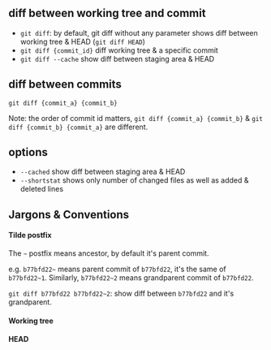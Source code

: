 ## diff between working tree and commit

- `git diff`: by default, git diff without any parameter shows diff between working tree & HEAD (`git diff HEAD`)
- `git diff {commit_id}` diff working tree & a specific commit
- `git diff --cache` show diff between staging area & HEAD

## diff between commits

`git diff {commit_a} {commit_b}`

Note: the order of commit id matters, `git diff {commit_a} {commit_b}` & `git diff {commit_b} {commit_a}` are different.

## options

- `--cached` show diff between staging area & HEAD
- `--shortstat` shows only number of changed files as well as added & deleted lines

## Jargons & Conventions

#### Tilde postfix

The `~` postfix means ancestor, by default it's parent commit. 

e.g. `b77bfd22~` means parent commit of `b77bfd22`, it's the same of `b77bfd22~1`. Similarly, `b77bfd22~2` means grandparent commit of `b77bfd22`.

`git diff b77bfd22 b77bfd22~2`: show diff between `b77bfd22` and it's grandparent.

#### Working tree

#### HEAD
